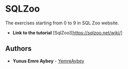 # SQLZoo
The exercises starting from 0 to 9 in SQL Zoo website.
* **Link to the tutorial** [SqlZoo][https://sqlzoo.net/wiki/]

## Authors

* **Yunus Emre Aybey** - [YemreAybey](https://github.com/YemreAybey)
